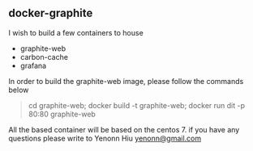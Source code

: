 ## docker-graphite ##

I wish to build a few containers to house

* graphite-web
* carbon-cache
* grafana

In order to build the graphite-web image, please follow the commands below

> cd graphite-web; docker build -t graphite-web; docker run dit -p 80:80 graphite-web 

All the based container will be based on the centos 7. if you have any questions please write to Yenonn Hiu <yenonn@gmail.com>
